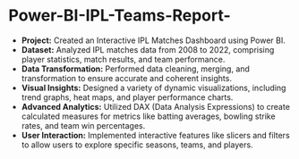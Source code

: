 # Power-BI-IPL-Teams-Report-
- **Project:** Created an Interactive IPL Matches Dashboard using Power BI.
- **Dataset:** Analyzed IPL matches data from 2008 to 2022, comprising player statistics, match results, and team performance.
- **Data Transformation:** Performed data cleaning, merging, and transformation to ensure accurate and coherent insights.
- **Visual Insights:** Designed a variety of dynamic visualizations, including trend graphs, heat maps, and player performance charts.
- **Advanced Analytics:** Utilized DAX (Data Analysis Expressions) to create calculated measures for metrics like batting averages, bowling strike rates, and team win percentages.
- **User Interaction:** Implemented interactive features like slicers and filters to allow users to explore specific seasons, teams, and players.
